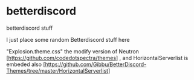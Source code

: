 # betterdiscord
betterdiscord stuff

I just place some random Betterdiscord stuff here

"Explosion.theme.css" the modify version of Neutron [https://github.com/codedotspectra/themes] , and HorizontalServerlist is embeded also [https://github.com/Gibbu/BetterDiscord-Themes/tree/master/HorizontalServerlist]
